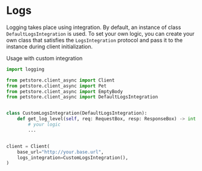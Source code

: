 # Logs
Logging takes place using integration. By default, an instance of class `DefaultLogsIntegration` is used. To set your own logic, you can create your own class that satisfies the `LogsIntegration` protocol and pass it to the instance during client initialization.

Usage with custom integration
```python
import logging

from petstore.client_async import Client
from petstore.client_async import Pet
from petstore.client_async import EmptyBody
from petstore.client_async import DefaultLogsIntegration


class CustomLogsIntegration(DefaultLogsIntegration):
    def get_log_level(self, req: RequestBox, resp: ResponseBox) -> int:
        # your logic
        ...


client = Client(
    base_url="http://your.base.url",
    logs_integration=CustomLogsIntegration(),
)
```